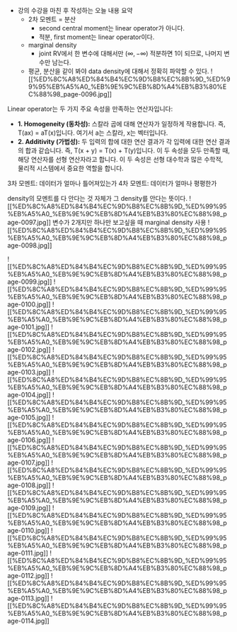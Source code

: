 - 강의 수강을 마친 후 작성하는 오늘 내용 요약
    - 2차 모멘트 = 분산
        - second central moment는 linear operator가 아니다.
        - 적분, first moment는 linear operator이다.
    - marginal density
        - joint RV에서 한 변수에 대해서만 ($\infty, -\infty$﻿) 적분하면 1이 되므로, 나머지 변수만 남는다.
    - 평균, 분산을 같이 봐야 data density에 대해서 정확히 파악할 수 있다.
![[%ED%8C%A8%ED%84%B4%EC%9D%B8%EC%8B%9D_%ED%99%95%EB%A5%A0_%EB%9E%9C%EB%8D%A4%EB%B3%80%EC%88%98_page-0096.jpg]]
  
Linear operator는 두 가지 주요 속성을 만족하는 연산자입니다:
- **1. Homogeneity (동차성):** 스칼라 곱에 대해 연산자가 일정하게 작용합니다. 즉, T(ax) = aT(x)입니다. 여기서 a는 스칼라, x는 벡터입니다.
- **2. Additivity (가법성):** 두 입력의 합에 대한 연산 결과가 각 입력에 대한 연산 결과의 합과 같습니다. 즉, T(x + y) = T(x) + T(y)입니다.
이 두 속성을 모두 만족할 때, 해당 연산자를 선형 연산자라고 합니다. 이 두 속성은 선형 대수학과 많은 수학적, 물리적 시스템에서 중요한 역할을 합니다.
  
3차 모멘트: 데이터가 얼마나 틀어져있는가
4차 모멘트: 데이터가 얼마나 평평한가
  
density의 모멘트를 다 안다는 것 자체가 그 density를 안다는 뜻이다.
![[%ED%8C%A8%ED%84%B4%EC%9D%B8%EC%8B%9D_%ED%99%95%EB%A5%A0_%EB%9E%9C%EB%8D%A4%EB%B3%80%EC%88%98_page-0097.jpg]]
변수가 2개지만 하나만 보고싶을 때 marginal density 사용
![[%ED%8C%A8%ED%84%B4%EC%9D%B8%EC%8B%9D_%ED%99%95%EB%A5%A0_%EB%9E%9C%EB%8D%A4%EB%B3%80%EC%88%98_page-0098.jpg]]
  
  
  
  
  
  
![[%ED%8C%A8%ED%84%B4%EC%9D%B8%EC%8B%9D_%ED%99%95%EB%A5%A0_%EB%9E%9C%EB%8D%A4%EB%B3%80%EC%88%98_page-0099.jpg]]
![[%ED%8C%A8%ED%84%B4%EC%9D%B8%EC%8B%9D_%ED%99%95%EB%A5%A0_%EB%9E%9C%EB%8D%A4%EB%B3%80%EC%88%98_page-0100.jpg]]
![[%ED%8C%A8%ED%84%B4%EC%9D%B8%EC%8B%9D_%ED%99%95%EB%A5%A0_%EB%9E%9C%EB%8D%A4%EB%B3%80%EC%88%98_page-0101.jpg]]
![[%ED%8C%A8%ED%84%B4%EC%9D%B8%EC%8B%9D_%ED%99%95%EB%A5%A0_%EB%9E%9C%EB%8D%A4%EB%B3%80%EC%88%98_page-0102.jpg]]
![[%ED%8C%A8%ED%84%B4%EC%9D%B8%EC%8B%9D_%ED%99%95%EB%A5%A0_%EB%9E%9C%EB%8D%A4%EB%B3%80%EC%88%98_page-0103.jpg]]
![[%ED%8C%A8%ED%84%B4%EC%9D%B8%EC%8B%9D_%ED%99%95%EB%A5%A0_%EB%9E%9C%EB%8D%A4%EB%B3%80%EC%88%98_page-0104.jpg]]
![[%ED%8C%A8%ED%84%B4%EC%9D%B8%EC%8B%9D_%ED%99%95%EB%A5%A0_%EB%9E%9C%EB%8D%A4%EB%B3%80%EC%88%98_page-0105.jpg]]
![[%ED%8C%A8%ED%84%B4%EC%9D%B8%EC%8B%9D_%ED%99%95%EB%A5%A0_%EB%9E%9C%EB%8D%A4%EB%B3%80%EC%88%98_page-0106.jpg]]
![[%ED%8C%A8%ED%84%B4%EC%9D%B8%EC%8B%9D_%ED%99%95%EB%A5%A0_%EB%9E%9C%EB%8D%A4%EB%B3%80%EC%88%98_page-0107.jpg]]
![[%ED%8C%A8%ED%84%B4%EC%9D%B8%EC%8B%9D_%ED%99%95%EB%A5%A0_%EB%9E%9C%EB%8D%A4%EB%B3%80%EC%88%98_page-0108.jpg]]
![[%ED%8C%A8%ED%84%B4%EC%9D%B8%EC%8B%9D_%ED%99%95%EB%A5%A0_%EB%9E%9C%EB%8D%A4%EB%B3%80%EC%88%98_page-0109.jpg]]
![[%ED%8C%A8%ED%84%B4%EC%9D%B8%EC%8B%9D_%ED%99%95%EB%A5%A0_%EB%9E%9C%EB%8D%A4%EB%B3%80%EC%88%98_page-0110.jpg]]
![[%ED%8C%A8%ED%84%B4%EC%9D%B8%EC%8B%9D_%ED%99%95%EB%A5%A0_%EB%9E%9C%EB%8D%A4%EB%B3%80%EC%88%98_page-0111.jpg]]
![[%ED%8C%A8%ED%84%B4%EC%9D%B8%EC%8B%9D_%ED%99%95%EB%A5%A0_%EB%9E%9C%EB%8D%A4%EB%B3%80%EC%88%98_page-0112.jpg]]
![[%ED%8C%A8%ED%84%B4%EC%9D%B8%EC%8B%9D_%ED%99%95%EB%A5%A0_%EB%9E%9C%EB%8D%A4%EB%B3%80%EC%88%98_page-0113.jpg]]
![[%ED%8C%A8%ED%84%B4%EC%9D%B8%EC%8B%9D_%ED%99%95%EB%A5%A0_%EB%9E%9C%EB%8D%A4%EB%B3%80%EC%88%98_page-0114.jpg]]